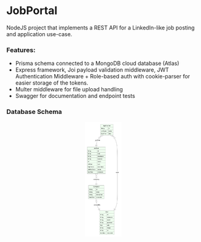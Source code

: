 # JobPortal

NodeJS project that implements a REST API for a LinkedIn-like job posting and application use-case.

### Features:
- Prisma schema connected to a MongoDB cloud database (Atlas)
- Express framework, Joi payload validation middleware, JWT Authentication Middleware + Role-based auth with cookie-parser for easier storage of the tokens.
- Multer middleware for file upload handling
- Swagger for documentation and endpoint tests

### Database Schema
<p align="center">
<img src="/docs/database.png" height="300"/>
</p>